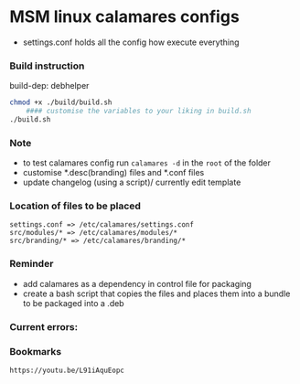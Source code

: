 # MSM linux calamares configs
- settings.conf holds all the config how execute everything

### Build instruction
build-dep: debhelper
```bash
chmod +x ./build/build.sh
    #### customise the variables to your liking in build.sh
./build.sh
```

### Note
- to test calamares config run ```calamares -d``` in the ```root``` of the folder
- customise *.desc(branding) files and *.conf files
- update changelog (using a script)/ currently edit template
### Location of files to be placed
    settings.conf => /etc/calamares/settings.conf
    src/modules/* => /etc/calamares/modules/*
    src/branding/* => /etc/calamares/branding/*


### Reminder
- add calamares as a dependency in control file for packaging
- create a bash script that copies the files and places them into a bundle to be packaged into a .deb 

### Current errors:

### Bookmarks
    https://youtu.be/L91iAquEopc
